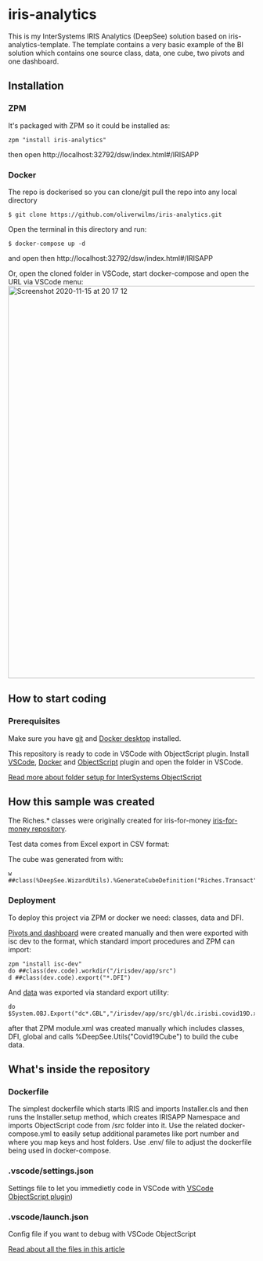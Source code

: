 # iris-analytics
This is my InterSystems IRIS Analytics (DeepSee) solution based on iris-analytics-template. The template contains a very basic example of the BI solution which contains one source class, data, one cube, two pivots and one dashboard.

## Installation 

### ZPM
It's packaged with ZPM so it could be installed as:
```
zpm "install iris-analytics"
```
then open http://localhost:32792/dsw/index.html#/IRISAPP

### Docker
The repo is dockerised so you can clone/git pull the repo into any local directory

```
$ git clone https://github.com/oliverwilms/iris-analytics.git
```

Open the terminal in this directory and run:

```
$ docker-compose up -d
```
and open then http://localhost:32792/dsw/index.html#/IRISAPP

Or, open the cloned folder in VSCode, start docker-compose and open the URL via VSCode menu:
<img width="799" alt="Screenshot 2020-11-15 at 20 17 12" src="https://user-images.githubusercontent.com/2781759/99191744-ba02af00-277f-11eb-8568-e43aa9a0029c.png">


## How to start coding
### Prerequisites
Make sure you have [git](https://git-scm.com/book/en/v2/Getting-Started-Installing-Git) and [Docker desktop](https://www.docker.com/products/docker-desktop) installed.

This repository is ready to code in VSCode with ObjectScript plugin.
Install [VSCode](https://code.visualstudio.com/), [Docker](https://marketplace.visualstudio.com/items?itemName=ms-azuretools.vscode-docker) and [ObjectScript](https://marketplace.visualstudio.com/items?itemName=daimor.vscode-objectscript) plugin and open the folder in VSCode.

[Read more about folder setup for InterSystems ObjectScript](https://community.intersystems.com/post/simplified-objectscript-source-folder-structure-package-manager)

## How this sample was created

The Riches.* classes were originally created for iris-for-money [iris-for-money repository](https://github.com/oliverwilms/iris-for-money.git).

Test data comes from Excel export in CSV format:

The cube was generated from with:
```
w ##class(%DeepSee.WizardUtils).%GenerateCubeDefinition("Riches.Transact","Riches","Riches.BI.Cube",1)
```

### Deployment
To deploy this project via ZPM or docker we need: classes, data and DFI.


[Pivots and dashboard](https://github.com/intersystems-community/iris-analytics-template/blob/438c93f67e9a6f55d6a5598b8d3f4b9ca0fc8634/src/dfi/Covid19/)  were created manually and then were exported with isc dev to the format, which standard import procedures and ZPM can import:
```
zpm "install isc-dev"
do ##class(dev.code).workdir("/irisdev/app/src")
d ##class(dev.code).export("*.DFI")
```
And [data](https://github.com/intersystems-community/iris-analytics-template/blob/438c93f67e9a6f55d6a5598b8d3f4b9ca0fc8634/src/gbl/dc.irisbi.covid19D.xml) was exported via standard export utility:
```
do $System.OBJ.Export("dc*.GBL","/irisdev/app/src/gbl/dc.irisbi.covid19D.xml",,.errors)
```

after that ZPM module.xml was created manually which includes classes, DFI, global and calls %DeepSee.Utils("Covid19Cube") to build the cube data.



## What's inside the repository

### Dockerfile

The simplest dockerfile which starts IRIS and imports Installer.cls and then runs the Installer.setup method, which creates IRISAPP Namespace and imports ObjectScript code from /src folder into it.
Use the related docker-compose.yml to easily setup additional parametes like port number and where you map keys and host folders.
Use .env/ file to adjust the dockerfile being used in docker-compose.


### .vscode/settings.json

Settings file to let you immedietly code in VSCode with [VSCode ObjectScript plugin](https://marketplace.visualstudio.com/items?itemName=daimor.vscode-objectscript))

### .vscode/launch.json
Config file if you want to debug with VSCode ObjectScript

[Read about all the files in this article](https://community.intersystems.com/post/dockerfile-and-friends-or-how-run-and-collaborate-objectscript-projects-intersystems-iris)
